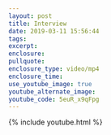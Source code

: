 ```yaml
---
layout: post
title: Interview
date: 2019-03-11 15:56:44
tags:
excerpt:
enclosure:
pullquote:
enclosure_type: video/mp4
enclosure_time:
use_youtube_image: true
youtube_alternate_image:
youtube_code: 5euR_x9qFpg
---
```


{% include youtube.html %}

&nbsp;